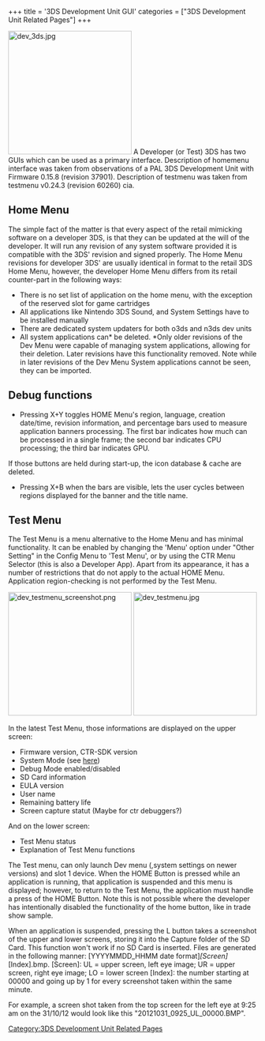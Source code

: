 +++
title = '3DS Development Unit GUI'
categories = ["3DS Development Unit Related Pages"]
+++

<img src="../dev_3ds.jpg" title="dev_3ds.jpg" width="250"
alt="dev_3ds.jpg" /> A Developer (or Test) 3DS has two GUIs which can be
used as a primary interface. Description of homemenu interface was taken
from observations of a PAL 3DS Development Unit with Firmware 0.15.8
(revision 37901). Description of testmenu was taken from testmenu
v0.24.3 (revision 60260) cia.

## Home Menu

The simple fact of the matter is that every aspect of the retail
mimicking software on a developer 3DS, is that they can be updated at
the will of the developer. It will run any revision of any system
software provided it is compatible with the 3DS' revision and signed
properly. The Home Menu revisions for developer 3DS' are usually
identical in format to the retail 3DS Home Menu, however, the developer
Home Menu differs from its retail counter-part in the following ways:

- There is no set list of application on the home menu, with the
  exception of the reserved slot for game cartridges
- All applications like Nintendo 3DS Sound, and System Settings have to
  be installed manually
- There are dedicated system updaters for both o3ds and n3ds dev units
- All system applications can\* be deleted. \*Only older revisions of
  the Dev Menu were capable of managing system applications, allowing
  for their deletion. Later revisions have this functionality removed.
  Note while in later revisions of the Dev Menu System applications
  cannot be seen, they can be imported.

## Debug functions

- Pressing X+Y toggles HOME Menu's region, language, creation date/time,
  revision information, and percentage bars used to measure application
  banners processing. The first bar indicates how much can be processed
  in a single frame; the second bar indicates CPU processing; the third
  bar indicates GPU.

If those buttons are held during start-up, the icon database & cache are
deleted.

- Pressing X+B when the bars are visible, lets the user cycles between
  regions displayed for the banner and the title name.

## Test Menu

The Test Menu is a menu alternative to the Home Menu and has minimal
functionality. It can be enabled by changing the 'Menu' option under
"Other Setting" in the Config Menu to 'Test Menu', or by using the CTR
Menu Selector (this is also a Developer App). Apart from its appearance,
it has a number of restrictions that do not apply to the actual HOME
Menu. Application region-checking is not performed by the Test Menu.

<img src="../dev_testmenu_screenshot.png"
title="dev_testmenu_screenshot.png" width="250"
alt="dev_testmenu_screenshot.png" />
<img src="../dev_testmenu.jpg" title="dev_testmenu.jpg" width="250"
alt="dev_testmenu.jpg" />

In the latest Test Menu, those informations are displayed on the upper
screen:

- Firmware version, CTR-SDK version
- System Mode (see
  [here](3DS_Development_Unit_Software#config "wikilink"))
- Debug Mode enabled/disabled
- SD Card information
- EULA version
- User name
- Remaining battery life
- Screen capture statut (Maybe for ctr debuggers?)

And on the lower screen:

- Test Menu status
- Explanation of Test Menu functions

The Test menu, can only launch Dev menu (,system settings on newer
versions) and slot 1 device. When the HOME Button is pressed while an
application is running, that application is suspended and this menu is
displayed; however, to return to the Test Menu, the application must
handle a press of the HOME Button. Note this is not possible where the
developer has intentionally disabled the functionality of the home
button, like in trade show sample.

When an application is suspended, pressing the L button takes a
screenshot of the upper and lower screens, storing it into the Capture
folder of the SD Card. This function won't work if no SD Card is
inserted. Files are generated in the following manner: \[YYYYMMDD_HHMM
date format\]_\[Screen\]_\[Index\].bmp. \[Screen\]: UL = upper screen,
left eye image; UR = upper screen, right eye image; LO = lower screen
\[Index\]: the number starting at 00000 and going up by 1 for every
screenshot taken within the same minute.

For example, a screen shot taken from the top screen for the left eye at
9:25 am on the 31/10/12 would look like this
"20121031_0925_UL_00000.BMP".

[Category:3DS Development Unit Related
Pages](Category:3DS_Development_Unit_Related_Pages "wikilink")
